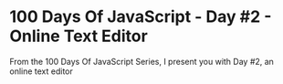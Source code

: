 # 100 Days Of JavaScript - Day #2 - Online Text Editor
From the 100 Days Of JavaScript Series, I present you with Day #2, an online text editor
